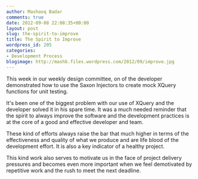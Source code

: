 ```yaml
---
author: Mashooq Badar
comments: true
date: 2012-09-08 22:08:35+00:00
layout: post
slug: the-spirit-to-improve
title: The Spirit to Improve
wordpress_id: 205
categories:
- Development Process
blogimage: http://mashb.files.wordpress.com/2012/09/improve.jpg
---
```


This week in our weekly design committee, on of the developer demonstrated how to use the Saxon Injectors to create mock XQuery functions for unit testing.

It's been one of the biggest problem with our use of XQuery and the developer solved it in his spare time. It was a much needed reminder that the spirit to always improve the software and the development practices is at the core of a good and effective developer and team.

These kind of efforts always raise the bar that much higher in terms of the effectiveness and quality of what we produce and are life blood of the development effort. It is also a key indicator of a healthy project.

This kind work also serves to motivate us in the face of project delivery pressures and becomes even more important when we feel demotivated by repetitive work and the rush to meet the next deadline.
